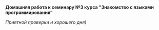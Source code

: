 **Домашняя работа к семинару №3 курса "Знакомство с языками программирования"**

*Приятной проверки и хорошего дня)*
